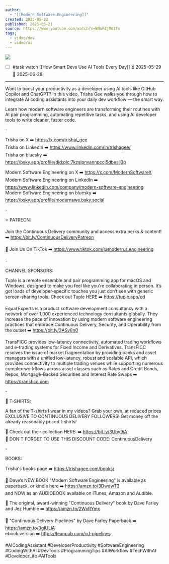 ```yaml
---
author:
  - "[[Modern Software Engineering]]"
created: 2025-05-22
published: 2025-05-21
source: https://www.youtube.com/watch?v=BNuFZjM61To
tags:
  - video/dev
  - video/ai
---
```

![](https://www.youtube.com/watch?v=BNuFZjM61To)  


- [ ] #task watch [[How Smart Devs Use AI Tools Every Day]] ⏳ 2025-05-29 📅 2025-06-28
___

Want to boost your productivity as a developer using AI tools like GitHub Copilot and ChatGPT? In this video, Trisha Gee walks you through how to integrate AI coding assistants into your daily dev workflow — the smart way.  
  
Learn how modern software engineers are transforming their routines with AI pair programming, automating repetitive tasks, and using AI developer tools to write cleaner, faster code.  
  
\-  
  
Trisha on X ➡️ https://x.com/trisha\_gee  
Trisha on LinkedIn ➡️ https://www.linkedin.com/in/trishagee/  
Trisha on bluesky ➡️ https://bsky.app/profile/did:plc:7kzsipnvannpccj5dbeslj3p  
  
Modern Software Engineering on X ➡️ https://x.com/ModernSoftwareX  
Modern Software Engineering on LinkedIn ➡️ https://www.linkedin.com/company/modern-software-engineering  
Modern Software Engineering on bluesky ➡️ https://bsky.app/profile/modernswe.bsky.social  
  
\-  
  
⭐ PATREON:  
  
Join the Continuous Delivery community and access extra perks & content! ➡️ https://bit.ly/ContinuousDeliveryPatreon  
  
🎥 Join Us On TikTok ➡️ https://www.tiktok.com/@modern.s.engineering  
  
\-  
  
CHANNEL SPONSORS:  
  
Tuple is a remote ensemble and pair programming app for macOS and Windows, designed to make you feel like you're collaborating in person. It’s got loads of developer-specific touches you just don’t see with generic screen-sharing tools. Check out Tuple HERE ➡️ https://tuple.app/cd  
  
Equal Experts is a product software development consultancy with a network of over 1,000 experienced technology consultants globally. They increase the pace of innovation by using modern software engineering practices that embrace Continuous Delivery, Security, and Operability from the outset ➡️ https://bit.ly/3ASy8n0  
  
TransFICC provides low-latency connectivity, automated trading workflows and e-trading systems for Fixed Income and Derivatives. TransFICC resolves the issue of market fragmentation by providing banks and asset managers with a unified low-latency, robust and scalable API, which provides connectivity to multiple trading venues while supporting numerous complex workflows across asset classes such as Rates and Credit Bonds, Repos, Mortgage-Backed Securities and Interest Rate Swaps ➡️ https://transficc.com  
  
\-  
  
👕 T-SHIRTS:  
  
A fan of the T-shirts I wear in my videos? Grab your own, at reduced prices EXCLUSIVE TO CONTINUOUS DELIVERY FOLLOWERS! Get money off the already reasonably priced t-shirts!  
  
🔗 Check out their collection HERE: ➡️ https://bit.ly/3Uby9iA  
🚨 DON'T FORGET TO USE THIS DISCOUNT CODE: ContinuousDelivery  
  
\-  
  
BOOKS:  
  
Trisha's books page ➡️ https://trishagee.com/books/  
  
📖 Dave’s NEW BOOK "Modern Software Engineering" is available as paperback, or kindle here ➡️ https://amzn.to/3DwdwT3  
and NOW as an AUDIOBOOK available on iTunes, Amazon and Audible.  
  
📖 The original, award-winning "Continuous Delivery" book by Dave Farley and Jez Humble ➡️ https://amzn.to/2WxRYmx  
  
📖 "Continuous Delivery Pipelines" by Dave Farley 
Paperback ➡️ https://amzn.to/3gIULlA  
ebook version ➡️ https://leanpub.com/cd-pipelines  
  
  
#AICodingAssistant #DeveloperProductivity #SoftwareEngineering #CodingWithAI #DevTools #ProgrammingTips #AIWorkflow #TechWithAI #DeveloperLife #AITools